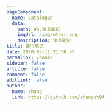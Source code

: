 ```yaml
---
pageComponent:
  name: Catalogue
  data:
    path: 03.读书笔记
    imgUrl: /img/other.png
    description: 读书笔记
title: 读书笔记
date: 2020-03-11 21:50:55
permalink: /book/
sidebar: false
article: false
comment: false
editLink: false
author:
  name: zhang
  link: https://github.com/zhangst94
---
```

